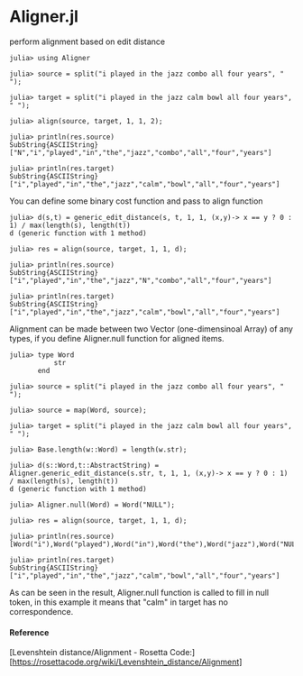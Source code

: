 # Aligner.jl
perform alignment based on edit distance

    julia> using Aligner
    
    julia> source = split("i played in the jazz combo all four years", " ");
    
    julia> target = split("i played in the jazz calm bowl all four years", " ");
    
    julia> align(source, target, 1, 1, 2);
    
    julia> println(res.source)
    SubString{ASCIIString}["N","i","played","in","the","jazz","combo","all","four","years"]
    
    julia> println(res.target)
    SubString{ASCIIString}["i","played","in","the","jazz","calm","bowl","all","four","years"]
    
You can define some binary cost function and pass to align function

    julia> d(s,t) = generic_edit_distance(s, t, 1, 1, (x,y)-> x == y ? 0 : 1) / max(length(s), length(t))
    d (generic function with 1 method)
    
    julia> res = align(source, target, 1, 1, d);
    
    julia> println(res.source)
    SubString{ASCIIString}["i","played","in","the","jazz","N","combo","all","four","years"]
    
    julia> println(res.target)
    SubString{ASCIIString}["i","played","in","the","jazz","calm","bowl","all","four","years"]

Alignment can be made between two Vector (one-dimensinoal Array) of any types,
if you define Aligner.null function for aligned items.

    julia> type Word
               str
           end

    julia> source = split("i played in the jazz combo all four years", " ");

    julia> source = map(Word, source);

    julia> target = split("i played in the jazz calm bowl all four years", " ");

    julia> Base.length(w::Word) = length(w.str);

    julia> d(s::Word,t::AbstractString) = Aligner.generic_edit_distance(s.str, t, 1, 1, (x,y)-> x == y ? 0 : 1) / max(length(s), length(t))
    d (generic function with 1 method)

    julia> Aligner.null(Word) = Word("NULL");

    julia> res = align(source, target, 1, 1, d);

    julia> println(res.source)
    [Word("i"),Word("played"),Word("in"),Word("the"),Word("jazz"),Word("NULL"),Word("combo"),Word("all"),Word("four"),Word("years")]

    julia> println(res.target)
    SubString{ASCIIString}["i","played","in","the","jazz","calm","bowl","all","four","years"]


As can be seen in the result, Aligner.null function is called to fill in null token,
in this example it means that "calm" in target has no correspondence.
#### Reference
[Levenshtein distance/Alignment - Rosetta Code:][https://rosettacode.org/wiki/Levenshtein_distance/Alignment]
